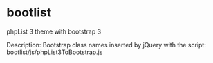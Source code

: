 # bootlist
phpList 3 theme with bootstrap 3

Description:
Bootstrap class names inserted by jQuery with the script:
bootlist/js/phpList3ToBootstrap.js 

